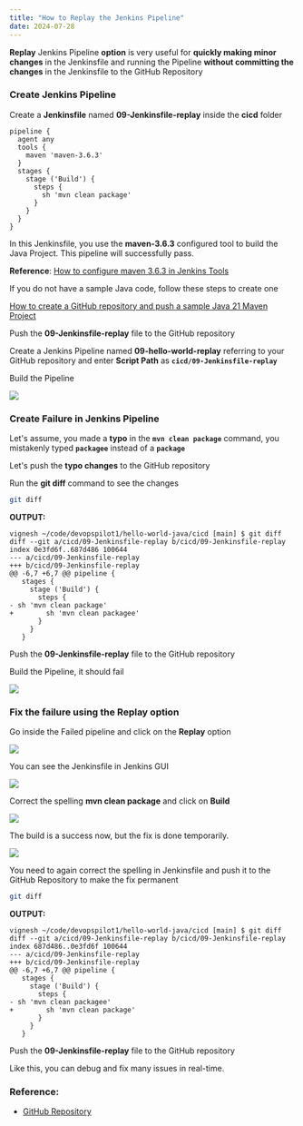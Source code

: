 ```yaml
---
title: "How to Replay the Jenkins Pipeline"
date: 2024-07-28
---
```


**Replay** Jenkins Pipeline **option** is very useful for **quickly making minor changes** in the Jenkinsfile and running the Pipeline **without committing the changes** in the Jenkinsfile to the GitHub Repository

### Create Jenkins Pipeline

Create a **Jenkinsfile** named **09-Jenkinsfile-replay** inside the **cicd** folder

```
pipeline {
  agent any
  tools {
    maven 'maven-3.6.3' 
  }
  stages {
    stage ('Build') {
      steps {
        sh 'mvn clean package'
      }
    }
  }
}
```

In this Jenkinsfile, you use the **maven-3.6.3** configured tool to build the Java Project. This pipeline will successfully pass.

**Reference**: [How to configure maven 3.6.3 in Jenkins Tools](https://devopspilot.com/jenkins/course/how-to-use-tools-block-in-jenkinsfile/)

If you do not have a sample Java code, follow these steps to create one

[How to create a GitHub repository and push a sample Java 21 Maven Project](https://devopspilot.com/maven/how-to-create-a-github-repository-and-push-a-sample-java-maven-project/)

Push the **09-Jenkinsfile-replay** file to the GitHub repository

Create a Jenkins Pipeline named **09-hello-world-replay** referring to your GitHub repository and enter **Script Path** as **`cicd/09-Jenkinsfile-replay`**

Build the Pipeline

![](images/jenkins-hw-j-09-reply-first-success-1024x569.png)

### Create Failure in Jenkins Pipeline

Let's assume, you made a **typo** in the **`mvn clean package`** command, you mistakenly typed **`packagee`** instead of a **`package`**

Let's push the **typo changes** to the GitHub repository

Run the **git diff** command to see the changes

```bash
git diff
```

**OUTPUT:**

```
vignesh ~/code/devopspilot1/hello-world-java/cicd [main] $ git diff         
diff --git a/cicd/09-Jenkinsfile-replay b/cicd/09-Jenkinsfile-replay
index 0e3fd6f..687d486 100644
--- a/cicd/09-Jenkinsfile-replay
+++ b/cicd/09-Jenkinsfile-replay
@@ -6,7 +6,7 @@ pipeline {
   stages {
     stage ('Build') {
       steps {
- sh 'mvn clean package'
+        sh 'mvn clean packagee'
       }
     }
   }
```

Push the **09-Jenkinsfile-replay** file to the GitHub repository

Build the Pipeline, it should fail

![](images/jenkins-hw-j-09-reply-failure-1024x555.png)

### Fix the failure using the Replay option

Go inside the Failed pipeline and click on the **Replay** option

![](images/jenkins-hw-j-09-reply-option-1024x447.png)

You can see the Jenkinsfile in Jenkins GUI

![](images/jenkins-hw-j-09-jenkinsfile-gui-1024x726.png)

Correct the spelling **mvn clean package** and click on **Build**

![](images/jenkins-hw-j-09-correct-spelling-1024x859.png)

The build is a success now, but the fix is done temporarily.

![](images/jenkins-hw-j-09-reply-success-1024x859.png)

You need to again correct the spelling in Jenkinsfile and push it to the GitHub Repository to make the fix permanent

```bash
git diff
```

**OUTPUT:**

```
vignesh ~/code/devopspilot1/hello-world-java/cicd [main] $ git diff
diff --git a/cicd/09-Jenkinsfile-replay b/cicd/09-Jenkinsfile-replay
index 687d486..0e3fd6f 100644
--- a/cicd/09-Jenkinsfile-replay
+++ b/cicd/09-Jenkinsfile-replay
@@ -6,7 +6,7 @@ pipeline {
   stages {
     stage ('Build') {
       steps {
- sh 'mvn clean packagee'
+        sh 'mvn clean package'
       }
     }
   }
```

Push the **09-Jenkinsfile-replay** file to the GitHub repository

Like this, you can debug and fix many issues in real-time.

### Reference:

- [GitHub Repository](https://github.com/vigneshsweekaran/hello-world)
